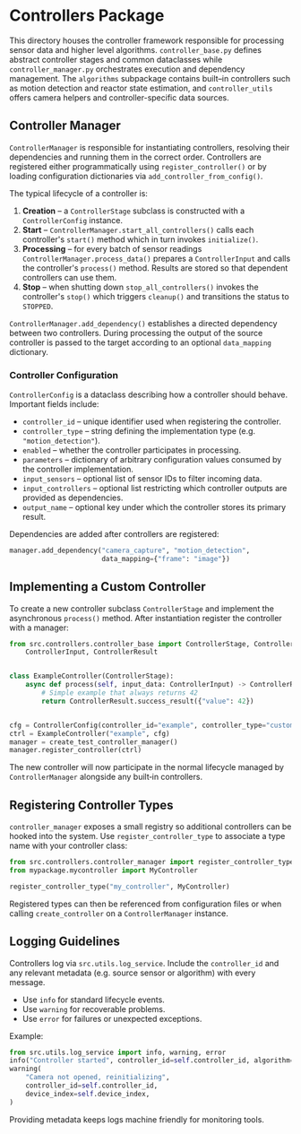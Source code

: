 # Controllers Package

This directory houses the controller framework responsible for processing sensor data and higher level algorithms. `controller_base.py` defines abstract controller stages and common dataclasses while `controller_manager.py` orchestrates execution and dependency management. The `algorithms` subpackage contains built–in controllers such as motion detection and reactor state estimation, and `controller_utils` offers camera helpers and controller-specific data sources.


## Controller Manager

`ControllerManager` is responsible for instantiating controllers, resolving their
dependencies and running them in the correct order. Controllers are registered
either programmatically using `register_controller()` or by loading
configuration dictionaries via `add_controller_from_config()`.

The typical lifecycle of a controller is:

1. **Creation** – a `ControllerStage` subclass is constructed with a
   `ControllerConfig` instance.
2. **Start** – `ControllerManager.start_all_controllers()` calls each
   controller's `start()` method which in turn invokes `initialize()`.
3. **Processing** – for every batch of sensor readings
   `ControllerManager.process_data()` prepares a `ControllerInput` and calls the
   controller's `process()` method.  Results are stored so that dependent
   controllers can use them.
4. **Stop** – when shutting down `stop_all_controllers()` invokes the
   controller's `stop()` which triggers `cleanup()` and transitions the status
   to `STOPPED`.

`ControllerManager.add_dependency()` establishes a directed dependency between
two controllers. During processing the output of the source controller is passed
to the target according to an optional `data_mapping` dictionary.

### Controller Configuration

`ControllerConfig` is a dataclass describing how a controller should behave.
Important fields include:

- `controller_id` – unique identifier used when registering the controller.
- `controller_type` – string defining the implementation type
  (e.g. `"motion_detection"`).
- `enabled` – whether the controller participates in processing.
- `parameters` – dictionary of arbitrary configuration values consumed by the
  controller implementation.
- `input_sensors` – optional list of sensor IDs to filter incoming data.
- `input_controllers` – optional list restricting which controller outputs are
  provided as dependencies.
- `output_name` – optional key under which the controller stores its primary
  result.

Dependencies are added after controllers are registered:

```python
manager.add_dependency("camera_capture", "motion_detection",
                       data_mapping={"frame": "image"})
```

## Implementing a Custom Controller

To create a new controller subclass `ControllerStage` and implement the
asynchronous `process()` method. After instantiation register the controller
with a manager:

```python
from src.controllers.controller_base import ControllerStage, ControllerConfig,
    ControllerInput, ControllerResult


class ExampleController(ControllerStage):
    async def process(self, input_data: ControllerInput) -> ControllerResult:
        # Simple example that always returns 42
        return ControllerResult.success_result({"value": 42})


cfg = ControllerConfig(controller_id="example", controller_type="custom")
ctrl = ExampleController("example", cfg)
manager = create_test_controller_manager()
manager.register_controller(ctrl)
```

The new controller will now participate in the normal lifecycle managed by
`ControllerManager` alongside any built‑in controllers.

## Registering Controller Types

`controller_manager` exposes a small registry so additional controllers can be
hooked into the system. Use `register_controller_type` to associate a type name
with your controller class:

```python
from src.controllers.controller_manager import register_controller_type
from mypackage.mycontroller import MyController

register_controller_type("my_controller", MyController)
```

Registered types can then be referenced from configuration files or when calling
`create_controller` on a `ControllerManager` instance.

## Logging Guidelines

Controllers log via `src.utils.log_service`. Include the
`controller_id` and any relevant metadata (e.g. source sensor or algorithm)
with every message.

- Use `info` for standard lifecycle events.
- Use `warning` for recoverable problems.
- Use `error` for failures or unexpected exceptions.

Example:

```python
from src.utils.log_service import info, warning, error
info("Controller started", controller_id=self.controller_id, algorithm="MOG2")
warning(
    "Camera not opened, reinitializing",
    controller_id=self.controller_id,
    device_index=self.device_index,
)
```

Providing metadata keeps logs machine friendly for monitoring tools.
